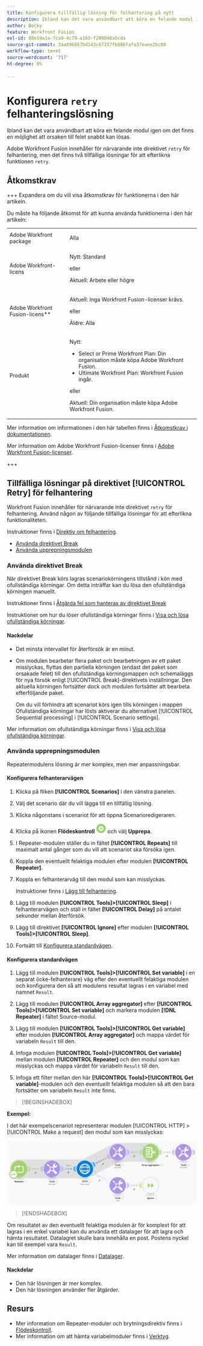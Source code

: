 ```yaml
---
title: Konfigurera tillfällig lösning för felhantering på nytt
description: Ibland kan det vara användbart att köra en felande modul igen om det finns en möjlighet att orsaken till felet snabbt kan lösas.
author: Becky
feature: Workfront Fusion
exl-id: 08e19a1a-7ca9-4c79-a165-f200048a5cda
source-git-commit: 3aa896867bd143c67157fb886fafa37eaee2bc00
workflow-type: tm+mt
source-wordcount: '717'
ht-degree: 0%

---
```


# Konfigurera `retry` felhanteringslösning

Ibland kan det vara användbart att köra en felande modul igen om det finns en möjlighet att orsaken till felet snabbt kan lösas.

Adobe Workfront Fusion innehåller för närvarande inte direktivet `retry` för felhantering, men det finns två tillfälliga lösningar för att efterlikna funktionen `retry`.

## Åtkomstkrav

+++ Expandera om du vill visa åtkomstkrav för funktionerna i den här artikeln.

Du måste ha följande åtkomst för att kunna använda funktionerna i den här artikeln:

<table style="table-layout:auto">
 <col> 
 <col> 
 <tbody> 
  <tr> 
   <td role="rowheader">Adobe Workfront package 
   <td> <p>Alla</p> </td> 
  </tr> 
  <tr data-mc-conditions=""> 
   <td role="rowheader">Adobe Workfront-licens</td> 
   <td> <p>Nytt: Standard</p><p>eller</p><p>Aktuell: Arbete eller högre</p> </td> 
  </tr> 
  <tr> 
   <td role="rowheader">Adobe Workfront Fusion-licens**</td> 
   <td>
   <p>Aktuell: Inga Workfront Fusion-licenser krävs.</p>
   <p>eller</p>
   <p>Äldre: Alla </p>
   </td> 
  </tr> 
  <tr> 
   <td role="rowheader">Produkt</td> 
   <td>
   <p>Nytt:</p> <ul><li>Select or Prime Workfront Plan: Din organisation måste köpa Adobe Workfront Fusion.</li><li>Ultimate Workfront Plan: Workfront Fusion ingår.</li></ul>
   <p>eller</p>
   <p>Aktuell: Din organisation måste köpa Adobe Workfront Fusion.</p>
   </td> 
  </tr>
 </tbody> 
</table>

Mer information om informationen i den här tabellen finns i [Åtkomstkrav i dokumentationen](/help/workfront-fusion/references/licenses-and-roles/access-level-requirements-in-documentation.md).

Mer information om Adobe Workfront Fusion-licenser finns i [Adobe Workfront Fusion-licenser](/help/workfront-fusion/set-up-and-manage-workfront-fusion/licensing-operations-overview/license-automation-vs-integration.md).

+++

## Tillfälliga lösningar på direktivet [!UICONTROL Retry] för felhantering

Workfront Fusion innehåller för närvarande inte direktivet `retry` för felhantering. Använd någon av följande tillfälliga lösningar för att efterlikna funktionaliteten.

Instruktioner finns i [Direktiv om felhantering](/help/workfront-fusion/references/errors/directives-for-error-handling.md).

* [Använda direktivet Break](#use-the-break-directive)
* [Använda upprepningsmodulen](#use-the-repeater-module)

### Använda direktivet Break

När direktivet Break körs lagras scenariokörningens tillstånd i kön med ofullständiga körningar. Om detta inträffar kan du lösa den ofullständiga körningen manuellt.

Instruktioner finns i [Åtgärda fel som hanteras av direktivet Break](/help/workfront-fusion/create-scenarios/config-error-handling/resolve-error-from-break-directive.md)

Instruktioner om hur du löser ofullständiga körningar finns i [Visa och lösa ofullständiga körningar](/help/workfront-fusion/manage-scenarios/view-and-resolve-incomplete-executions.md).

#### Nackdelar

* Det minsta intervallet för återförsök är en minut.
* Om modulen bearbetar flera paket och bearbetningen av ett paket misslyckas, flyttas den partiella körningen (endast det paket som orsakade felet) till den ofullständiga körningsmappen och schemaläggs för nya försök enligt [!UICONTROL Break]-direktivets inställningar. Den aktuella körningen fortsätter dock och modulen fortsätter att bearbeta efterföljande paket.

  Om du vill förhindra att scenariot körs igen tills körningen i mappen Ofullständiga körningar har lösts aktiverar du alternativet [!UICONTROL Sequential processing] i [!UICONTROL Scenario settings].

Mer information om ofullständiga körningar finns i [Visa och lösa ofullständiga körningar](/help/workfront-fusion/manage-scenarios/view-and-resolve-incomplete-executions.md).

### Använda upprepningsmodulen

Repeatermodulens lösning är mer komplex, men mer anpassningsbar.

#### Konfigurera felhanterarvägen

1. Klicka på fliken **[!UICONTROL Scenarios]** i den vänstra panelen.
1. Välj det scenario där du vill lägga till en tillfällig lösning.
1. Klicka någonstans i scenariot för att öppna Scenarioredigeraren.
1. Klicka på ikonen **Flödeskontroll** ![Flödeskontroll](assets/flow-control-icon.png) och välj **Upprepa**.
1. I Repeater-modulen ställer du in fältet **[!UICONTROL Repeats]** till maximalt antal gånger som du vill att scenariot ska försöka igen.
1. Koppla den eventuellt felaktiga modulen efter modulen **[!UICONTROL Repeater]**.
1. Koppla en felhanterarväg till den modul som kan misslyckas.

   Instruktioner finns i [Lägg till felhantering](/help/workfront-fusion/create-scenarios/config-error-handling/error-handling.md).
1. Lägg till modulen **[!UICONTROL Tools]>[!UICONTROL Sleep]** i felhanterarvägen och ställ in fältet **[!UICONTROL Delay]** på antalet sekunder mellan återförsök.

1. Lägg till direktivet **[!UICONTROL Ignore]** efter modulen **[!UICONTROL Tools]>[!UICONTROL Sleep]**.
1. Fortsätt till [Konfigurera standardvägen](#configure-the-default-route).

#### Konfigurera standardvägen

1. Lägg till modulen **[!UICONTROL Tools]>[!UICONTROL Set variable]** i en separat (icke-felhanterare) väg efter den eventuellt felaktiga modulen och konfigurera den så att modulens resultat lagras i en variabel med namnet `Result`.

1. Lägg till modulen **[!UICONTROL Array aggregator]** efter **[!UICONTROL Tools]>[!UICONTROL Set variable]** och markera modulen **[!DNL Repeater]** i fältet Source-modul.

1. Lägg till modulen **[!UICONTROL Tools]>[!UICONTROL Get variable]** efter modulen **[!UICONTROL Array aggregator]** och mappa värdet för variabeln `Result` till den.

1. Infoga modulen **[!UICONTROL Tools]>[!UICONTROL Get variable]** mellan modulen **[!UICONTROL Repeater]** och den modul som kan misslyckas och mappa värdet för variabeln `Result` till den.

1. Infoga ett filter mellan den här **[!UICONTROL Tools]>[!UICONTROL Get variable]**-modulen och den eventuellt felaktiga modulen så att den bara fortsätter om variabeln `Result` inte finns.

>[!BEGINSHADEBOX]

**Exempel:**

I det här exempelscenariot representerar modulen [!UICONTROL HTTP] > [!UICONTROL Make a request] den modul som kan misslyckas:

![HTTP-begäran](assets/http-make-request.png)

>[!ENDSHADEBOX]

Om resultatet av den eventuellt felaktiga modulen är för komplext för att lagras i en enkel variabel kan du använda ett datalager för att lagra och hämta resultatet. Datalagret skulle bara innehålla en post. Postens nyckel kan till exempel vara `Result`.

Mer information om datalager finns i [Datalager](/help/workfront-fusion/create-scenarios/map-data/data-stores.md).

#### Nackdelar

* Den här lösningen är mer komplex.
* Den här lösningen använder fler åtgärder.

## Resurs

* Mer information om Repeater-moduler och brytningsdirektiv finns i [Flödeskontroll](/help/workfront-fusion/references/apps-and-modules/tools-and-transformers/flow-control.md).
* Mer information om att hämta variabelmoduler finns i [Verktyg](/help/workfront-fusion/references/apps-and-modules/tools-and-transformers/tools-modules.md).
